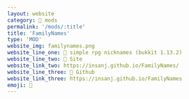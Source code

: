 ```yaml
---
layout: website
category: 👾 mods
permalink: '/mods/:title'
title: 'FamilyNames'
type: 'MOD'
website_img: familynames.png
website_line_one: 🏰 simple rpg nicknames (bukkit 1.13.2) 
website_line_two: 🚀 Site
website_link_two: https://insanj.github.io/FamilyNames/
website_line_three: 👾 Github
website_link_three: https://insanj.github.io/FamilyNames
emoji: 🏰
---
```

